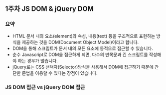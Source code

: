 ## 1주차 JS DOM & jQuery DOM

### 요약
* HTML 문서 내의 요소(element)와 속성, 내용(text) 등을 구조적으로 표현하는 방식을 제공하는 것을 DOM(Document Object Model)이라고 합니다.
* DOM을 통해 스크립트가 문서 내의 모든 요소에 동적으로 접근할 수 있습니다.
* 순수 Javascript로 DOM을 접근하게 되면, 다수의 반목문과 긴 스크립트를 작성해야 하는 경우가 많습니다.
* jQuery로는 CSS 선택자(Selector)방식을 사용해서 DOM에 접근하기 때문에 간단한 문법을 이용할 수 있다는 장점이 있습니다.

### JS DOM 접근 vs jQuery DOM 접근

